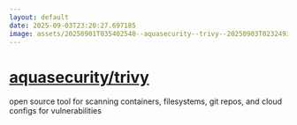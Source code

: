 ```yaml
---
layout: default
date: 2025-09-03T23:20:27.697185
image: assets/20250901T035402540--aquasecurity--trivy--20250903T023249391--cropped.png
---
```


# [aquasecurity/trivy](https://github.com/aquasecurity/trivy)

open source tool for scanning containers, filesystems, git repos, and cloud configs for vulnerabilities
